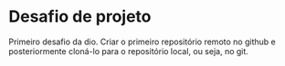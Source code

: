 # Desafio de projeto
Primeiro desafio da dio. Criar o primeiro repositório remoto no github e posteriormente cloná-lo para o repositório local, ou seja, no git.
